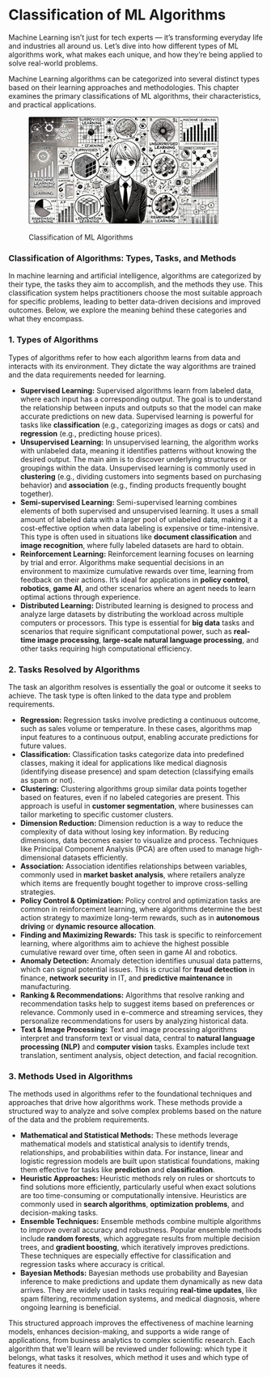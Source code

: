 # Classification of ML Algorithms

Machine Learning isn’t just for tech experts — it’s transforming everyday life and industries all around us. Let’s dive into how different types of ML algorithms work, what makes each unique, and how they’re being applied to solve real-world problems.

Machine Learning algorithms can be categorized into several distinct types based on their learning approaches and methodologies. This chapter examines the primary classifications of ML algorithms, their characteristics, and practical applications.

<div align="left">

<figure><img src="../../../.gitbook/assets/image (1).png" alt="" width="375"><figcaption><p>Classification of ML Algorithms</p></figcaption></figure>

</div>

### Classification of Algorithms: **Types, Tasks, and Methods**

In machine learning and artificial intelligence, algorithms are categorized by their type, the tasks they aim to accomplish, and the methods they use. This classification system helps practitioners choose the most suitable approach for specific problems, leading to better data-driven decisions and improved outcomes. Below, we explore the meaning behind these categories and what they encompass.

### 1. **Types of Algorithms**

Types of algorithms refer to how each algorithm learns from data and interacts with its environment. They dictate the way algorithms are trained and the data requirements needed for learning.

* **Supervised Learning:** Supervised algorithms learn from labeled data, where each input has a corresponding output. The goal is to understand the relationship between inputs and outputs so that the model can make accurate predictions on new data. Supervised learning is powerful for tasks like **classification** (e.g., categorizing images as dogs or cats) and **regression** (e.g., predicting house prices).
* **Unsupervised Learning:** In unsupervised learning, the algorithm works with unlabeled data, meaning it identifies patterns without knowing the desired output. The main aim is to discover underlying structures or groupings within the data. Unsupervised learning is commonly used in **clustering** (e.g., dividing customers into segments based on purchasing behavior) and **association** (e.g., finding products frequently bought together).
* **Semi-supervised Learning:** Semi-supervised learning combines elements of both supervised and unsupervised learning. It uses a small amount of labeled data with a larger pool of unlabeled data, making it a cost-effective option when data labeling is expensive or time-intensive. This type is often used in situations like **document classification** and **image recognition**, where fully labeled datasets are hard to obtain.
* **Reinforcement Learning:** Reinforcement learning focuses on learning by trial and error. Algorithms make sequential decisions in an environment to maximize cumulative rewards over time, learning from feedback on their actions. It’s ideal for applications in **policy control**, **robotics**, **game AI**, and other scenarios where an agent needs to learn optimal actions through experience.
* **Distributed Learning:** Distributed learning is designed to process and analyze large datasets by distributing the workload across multiple computers or processors. This type is essential for **big data** tasks and scenarios that require significant computational power, such as **real-time image processing**, **large-scale natural language processing**, and other tasks requiring high computational efficiency.

### 2. **Tasks Resolved by Algorithms**

The task an algorithm resolves is essentially the goal or outcome it seeks to achieve. The task type is often linked to the data type and problem requirements.

* **Regression:** Regression tasks involve predicting a continuous outcome, such as sales volume or temperature. In these cases, algorithms map input features to a continuous output, enabling accurate predictions for future values.
* **Classification:** Classification tasks categorize data into predefined classes, making it ideal for applications like medical diagnosis (identifying disease presence) and spam detection (classifying emails as spam or not).
* **Clustering:** Clustering algorithms group similar data points together based on features, even if no labeled categories are present. This approach is useful in **customer segmentation**, where businesses can tailor marketing to specific customer clusters.
* **Dimension Reduction:** Dimension reduction is a way to reduce the complexity of data without losing key information. By reducing dimensions, data becomes easier to visualize and process. Techniques like Principal Component Analysis (PCA) are often used to manage high-dimensional datasets efficiently.
* **Association:** Association identifies relationships between variables, commonly used in **market basket analysis**, where retailers analyze which items are frequently bought together to improve cross-selling strategies.
* **Policy Control & Optimization:** Policy control and optimization tasks are common in reinforcement learning, where algorithms determine the best action strategy to maximize long-term rewards, such as in **autonomous driving** or **dynamic resource allocation**.
* **Finding and Maximizing Rewards:** This task is specific to reinforcement learning, where algorithms aim to achieve the highest possible cumulative reward over time, often seen in game AI and robotics.
* **Anomaly Detection:** Anomaly detection identifies unusual data patterns, which can signal potential issues. This is crucial for **fraud detection** in finance, **network security** in IT, and **predictive maintenance** in manufacturing.
* **Ranking & Recommendations:** Algorithms that resolve ranking and recommendation tasks help to suggest items based on preferences or relevance. Commonly used in e-commerce and streaming services, they personalize recommendations for users by analyzing historical data.
* **Text & Image Processing:** Text and image processing algorithms interpret and transform text or visual data, central to **natural language processing (NLP)** and **computer vision** tasks. Examples include text translation, sentiment analysis, object detection, and facial recognition.

### 3. **Methods Used in Algorithms**

The methods used in algorithms refer to the foundational techniques and approaches that drive how algorithms work. These methods provide a structured way to analyze and solve complex problems based on the nature of the data and the problem requirements.

* **Mathematical and Statistical Methods:** These methods leverage mathematical models and statistical analysis to identify trends, relationships, and probabilities within data. For instance, linear and logistic regression models are built upon statistical foundations, making them effective for tasks like **prediction** and **classification**.
* **Heuristic Approaches:** Heuristic methods rely on rules or shortcuts to find solutions more efficiently, particularly useful when exact solutions are too time-consuming or computationally intensive. Heuristics are commonly used in **search algorithms**, **optimization problems**, and decision-making tasks.
* **Ensemble Techniques:** Ensemble methods combine multiple algorithms to improve overall accuracy and robustness. Popular ensemble methods include **random forests**, which aggregate results from multiple decision trees, and **gradient boosting**, which iteratively improves predictions. These techniques are especially effective for classification and regression tasks where accuracy is critical.
* **Bayesian Methods:** Bayesian methods use probability and Bayesian inference to make predictions and update them dynamically as new data arrives. They are widely used in tasks requiring **real-time updates**, like spam filtering, recommendation systems, and medical diagnosis, where ongoing learning is beneficial.

This structured approach improves the effectiveness of machine learning models, enhances decision-making, and supports a wide range of applications, from business analytics to complex scientific research. Each algorithm that we'll learn will be reviewed under following: which type it belongs, what tasks it resolves, which method it uses and which type of features it needs.
